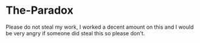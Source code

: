 # The-Paradox
Please do not steal my work, I worked a decent amount on this and I would be very angry if someone did steal this so please don't.
